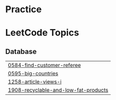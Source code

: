 # Practice
<!---LeetCode Topics Start-->
# LeetCode Topics
## Database
|  |
| ------- |
| [0584-find-customer-referee](https://github.com/DishaPy/Practice/tree/master/0584-find-customer-referee) |
| [0595-big-countries](https://github.com/DishaPy/Practice/tree/master/0595-big-countries) |
| [1258-article-views-i](https://github.com/DishaPy/Practice/tree/master/1258-article-views-i) |
| [1908-recyclable-and-low-fat-products](https://github.com/DishaPy/Practice/tree/master/1908-recyclable-and-low-fat-products) |
<!---LeetCode Topics End-->